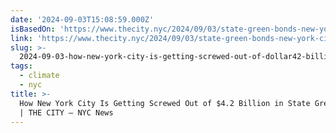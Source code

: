 ```yaml
---
date: '2024-09-03T15:08:59.000Z'
isBasedOn: 'https://www.thecity.nyc/2024/09/03/state-green-bonds-new-york-city-share/'
link: 'https://www.thecity.nyc/2024/09/03/state-green-bonds-new-york-city-share/'
slug: >-
  2024-09-03-how-new-york-city-is-getting-screwed-out-of-dollar42-billion-in-state-green-bonds-or-the-city-nyc-news
tags:
  - climate
  - nyc
title: >-
  How New York City Is Getting Screwed Out of $4.2 Billion in State Green Bonds
  | THE CITY — NYC News
---
```

 
